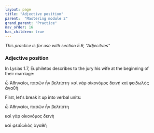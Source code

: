 ```yaml
---
layout: page
title: "Adjective position"
parent:  "Mastering module 2"
grand_parent: "Practice"
nav_order: 16
has_children: true
---
```




*This practice is for use with section 5.9, "Adjecitves"*

### Adjective position


In Lysias 1.7, Euphiletos describes to the jury his wife at the beginning of their marriage:

ὦ Ἀθηναῖοι, πασῶν ἦν βελτίστη· καὶ γὰρ οἰκονόμος δεινὴ καὶ φειδωλὸς ἀγαθὴ

First, let's break it up into verbal units:


ὦ Ἀθηναῖοι, πασῶν ἦν βελτίστη

καὶ γὰρ οἰκονόμος δεινὴ 

καὶ φειδωλὸς ἀγαθὴ